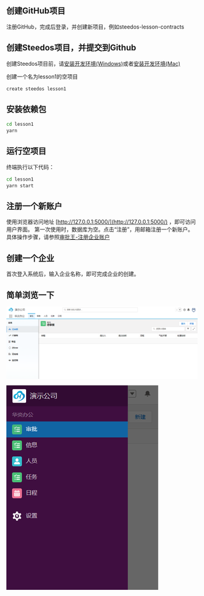## 创建GitHub项目

注册GitHub，完成后登录，并创建新项目，例如steedos-lesson-contracts

## 创建Steedos项目，并提交到Github

创建Steedos项目前，请[安装开发环境(Windows)](https://developer.steedos.com/docs/developer/guide)或者[安装开发环境(Mac)](https://developer.steedos.com/docs/developer/mac)

创建一个名为lesson1的空项目

```bash
create steedos lesson1
```

## 安装依赖包

```bash
cd lesson1
yarn
```

## 运行空项目
终端执行以下代码：
```bash
cd lesson1 
yarn start
```

## 注册一个新账户

使用浏览器访问地址 [http://127.0.0.1:5000/](http://127.0.0.1:5000/) ，即可访问用户界面。
第一次使用时，数据库为空。点击“注册”，用邮箱注册一个新账户。具体操作步骤，请参照[审批王-注册企业账户](https://developer.steedos.com/docs/workflow/help/guide)

## 创建一个企业

首次登入系统后，输入企业名称，即可完成企业的创建。

## 简单浏览一下

![PC界面展示](/lesson1/static/assets/guide_1.png)

![移动端界面展示](/lesson1/static/assets/guide_2.png)
